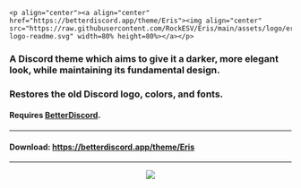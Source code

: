    <p align="center"><a align="center" href="https://betterdiscord.app/theme/Eris"><img align="center" src="https://raw.githubusercontent.com/RockESV/Eris/main/assets/logo/eris-logo-readme.svg" width=80% height=80%></a></p>

### A Discord theme which aims to give it a darker, more elegant look, while maintaining its fundamental design.
### Restores the old Discord logo, colors, and fonts.

#### Requires [BetterDiscord](https://betterdiscord.app/).

- - -
#### Download: https://betterdiscord.app/theme/Eris

- - -
<p align="center"><img src="https://i.imgur.com/aN6XufW.png"></p>
